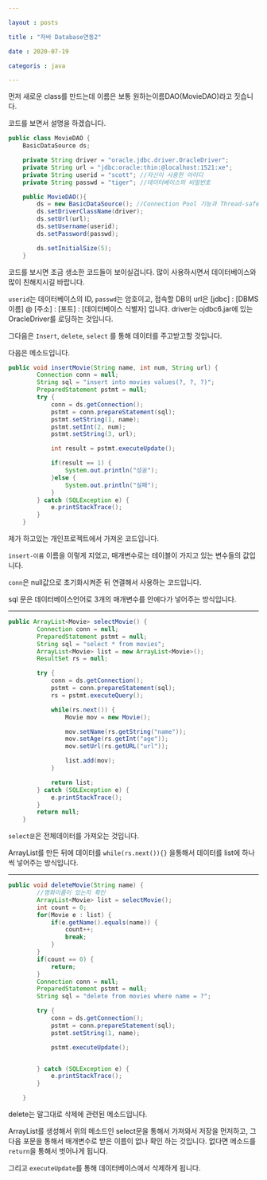 ```yaml
---

layout : posts

title : "자바 Database연동2"

date : 2020-07-19

categoris : java

---
```


먼저 새로운 class를 만드는데 이름은 보통 원하는이름DAO(MovieDAO)라고 짓습니다.

코드를 보면서 설명을 하겠습니다.

```java
public class MovieDAO {
	BasicDataSource ds;

	private String driver = "oracle.jdbc.driver.OracleDriver";
	private String url = "jdbc:oracle:thin:@localhost:1521:xe";
	private String userid = "scott"; //자신이 사용한 아이디
	private String passwd = "tiger"; //데이터베이스의 비밀번호

	public MovieDAO(){
		ds = new BasicDataSource(); //Connection Pool 기능과 Thread-safe 기능을 갖춤.
		ds.setDriverClassName(driver);
		ds.setUrl(url);
		ds.setUsername(userid);
		ds.setPassword(passwd);

		ds.setInitialSize(5);
	}
```

코드를 보시면 조금 생소한 코드들이 보이실겁니다. 많이 사용하시면서 데이터베이스와 많이 친해지시길 바랍니다.

`userid`는 데이터베이스의 ID, `passwd`는 암호이고,
접속할 DB의 url은 [jdbc] : [DBMS이름] @ [주소] : [포트] : [데이터베이스 식별자] 입니다.
driver는 ojdbc6.jar에 있는 OracleDriver를 로딩하는 것입니다.

그다음은 `Insert`, `delete`, `select` 를 통해 데이터를 주고받고할 것입니다.

다음은 메소드입니다.

```java
public void insertMovie(String name, int num, String url) {
		Connection conn = null;
		String sql = "insert into movies values(?, ?, ?)";
		PreparedStatement pstmt = null;
		try {
			conn = ds.getConnection();
			pstmt = conn.prepareStatement(sql);
			pstmt.setString(1, name);
			pstmt.setInt(2, num);
			pstmt.setString(3, url);

			int result = pstmt.executeUpdate();

			if(result == 1) {
				System.out.println("성공");
			}else {
				System.out.println("실패");
			}
		} catch (SQLException e) {			
			e.printStackTrace();
		}
	}
```

제가 하고있는 개인프로젝트에서 가져온 코드입니다.

`insert-이름` 이름을 이렇게 지었고, 매개변수로는 테이블이 가지고 있는 변수들의 값입니다.

`conn`은 null값으로 초기화시켜준 뒤 연결해서 사용하는 코드입니다.

sql 문은 데이터베이스언어로 3개의 매개변수를 안에다가 넣어주는 방식입니다.

<hr>

```java
public ArrayList<Movie> selectMovie() {
		Connection conn = null;
		PreparedStatement pstmt = null;
		String sql = "select * from movies";
		ArrayList<Movie> list = new ArrayList<Movie>();
		ResultSet rs = null;

		try {
			conn = ds.getConnection();
			pstmt = conn.prepareStatement(sql);
			rs = pstmt.executeQuery();

			while(rs.next()) {
				Movie mov = new Movie();

				mov.setName(rs.getString("name"));
				mov.setAge(rs.getInt("age"));
				mov.setUrl(rs.getURL("url"));

				list.add(mov);
			}

			return list;
		} catch (SQLException e) {
			e.printStackTrace();
		}
		return null;
	}
```

`select문`은 전체데이터를 가져오는 것입니다.

ArrayList를 만든 뒤에 데이터를 `while(rs.next()){}` 을통해서 데이터를 list에 하나씩 넣어주는 방식입니다.

<hr>

```java
public void deleteMovie(String name) {
		//영화이름이 있는지 확인
		ArrayList<Movie> list = selectMovie();
		int count = 0;
		for(Movie e : list) {
			if(e.getName().equals(name)) {
				count++;
				break;
			}
		}
		if(count == 0) {
			return;
		}
		Connection conn = null;
		PreparedStatement pstmt = null;
		String sql = "delete from movies where name = ?";

		try {
			conn = ds.getConnection();
			pstmt = conn.prepareStatement(sql);
			pstmt.setString(1, name);

			pstmt.executeUpdate();


		} catch (SQLException e) {
			e.printStackTrace();
		}

	}
```

delete는 말그대로 삭제에 관련된 메소드입니다.

ArrayList를 생성해서 위의 메소드인 select문을 통해서 가져와서 저장을 먼저하고, 그다음 포문을 통해서 매개변수로 받은 이름이 없나 확인 하는 것입니다. 없다면 메소드를 `return`을 통해서 벗어나게 됩니다.

그리고 `executeUpdate`를 통해 데이터베이스에서 삭제하게 됩니다.
